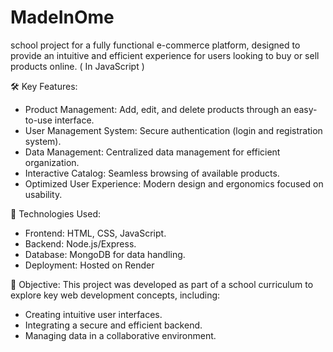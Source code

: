 # MadeInOme
school project for a fully functional e-commerce platform, designed to provide an intuitive and efficient experience for users looking to buy or sell products online. ( In JavaScript )


🛠️ Key Features:
 - Product Management: Add, edit, and delete products through an easy-to-use interface.
 - User Management System: Secure authentication (login and registration system).
 - Data Management: Centralized data management for efficient organization.
 - Interactive Catalog: Seamless browsing of available products.
 - Optimized User Experience: Modern design and ergonomics focused on usability.

🚀 Technologies Used:
 - Frontend: HTML, CSS, JavaScript.
 - Backend: Node.js/Express.
 - Database: MongoDB for data handling.
 - Deployment: Hosted on Render

🎯 Objective:
This project was developed as part of a school curriculum to explore key web development concepts, including:

 - Creating intuitive user interfaces.
 - Integrating a secure and efficient backend.
 - Managing data in a collaborative environment.


